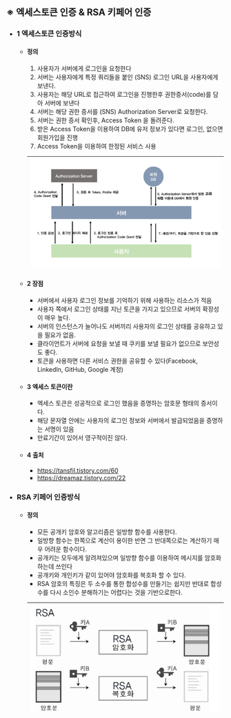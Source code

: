 ## ※ 엑세스토큰 인증 & RSA 키페어 인증

-   ### 1 엑세스토큰 인증방식

    -   #### 정의

        1. 사용자가 서버에게 로그인을 요청한다
        2. 서버는 사용자에게 특정 쿼리들을 붙인 (SNS) 로그인 URL을 사용자에게 보낸다.
        3. 사용자는 해당 URL로 접근하여 로그인을 진행한후 권한증서(code)를 담아 서버에 보낸다
        4. 서버는 해당 권한 증서를 (SNS) Authorization Server로 요청한다.
        5. 서버는 권한 증서 확인후, Access Token 을 돌려준다.
        6. 받은 Access Token을 이용하여 DB에 유저 정보가 있다면 로그인, 없으면 회원가입을 진행
        7. Access Token을 이용하여 한정된 서비스 사용

        | ![img](./img/web_7_1.png) |
        | ------------------------- |


    -   #### 2 장점

        -   서버에서 사용자 로그인 정보를 기억하기 위해 사용하는 리소스가 적음
        -   사용자 쪽에서 로그인 상태를 지닌 토큰을 가지고 있으므로 서버의 확장성이 매우 높다.
        -   서버의 인스턴스가 늘어나도 서버끼리 사용자의 로그인 상태를 공유하고 있을 필요가 없음.
        -   클라이언트가 서버에 요청을 보낼 때 쿠키를 보낼 필요가 없으므로 보안성도 좋다.
        -   토큰을 사용하면 다른 서비스 권한을 공유할 수 있다(Facebook, LinkedIn, GitHub, Google 계정)

    -   #### 3 엑세스 토큰이란

        -   엑세스 토큰은 성공적으로 로그인 했음을 증명하는 암호문 형태의 증서이다.
        -   해당 문자열 안에는 사용자의 로그인 정보와 서버에서 발급되었음을 증명하는 서명이 있음
        -   만료기간이 있어서 영구적이진 않다.

    -   #### 4 출처
        -   https://tansfil.tistory.com/60
        -   https://dreamaz.tistory.com/22

-   ### RSA 키페어 인증방식

    -   #### 정의

        -   모든 공개키 암호와 알고리즘은 일방향 함수를 사용한다.
        -   일방향 함수는 한쪽으로 계산이 용이한 반면 그 반대쪽으로는 계산하기 매우 어려운 함수이다.
        -   공개키는 모두에게 알려져있으며 일방향 함수를 이용하여 메시지를 암호화하는데 쓰인다
        -   공개키와 개인키가 같이 있어야 암호화를 복호화 할 수 있다.
        -   RSA 암호의 특징은 두 소수를 통한 합성수를 만들기는 쉽지만 반대로 합성수를 다시 소인수 분해하기는 어렵다는 것을 기반으로한다.

        | ![img](./img/web_7_2.png) |
        | ------------------------- |


